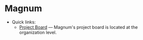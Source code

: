 # Magnum

- Quick links:
  - [Project Board](https://github.com/orgs/Druid-ESPRIT/projects/1) — Magnum's project board is located at the organization level.
